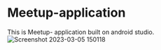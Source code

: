 # Meetup-application
This is Meetup- application built on android studio. 
![Screenshot 2023-03-05 150118](https://user-images.githubusercontent.com/68228350/233167265-d649d8c0-432d-4670-833c-15966ff00b40.png)

